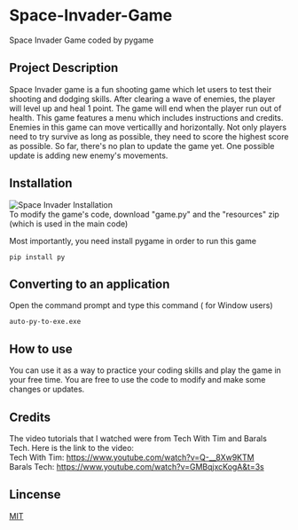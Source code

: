 # Space-Invader-Game
Space Invader Game coded by pygame


## Project Description
Space Invader game is a fun shooting game which let users to test their shooting and dodging skills. After clearing a wave of enemies, the player will level up and heal 1 point. The game will end when the player run out of health. This game features a menu which includes instructions and credits. Enemies in this game can move verticallly and horizontally. Not only players need to try survive as long as possible, they need to score the highest score as possible. So far, there's no plan to update the game yet. One possible update is adding new enemy's movements. 


## Installation
![Space Invader Installation](https://user-images.githubusercontent.com/91571123/184936993-fdf6ecbd-1eff-4e75-b0c5-1d9ca5d56bb3.png) <br/>
To modify the game's code, download "game.py" and the "resources" zip (which is used in the main code) 

Most importantly, you need install pygame in order to run this game
```
pip install py
```

## Converting to an application 
Open the command prompt and type this command ( for Window users)
```
auto-py-to-exe.exe
```

## How to use 
You can use it as a way to practice your coding skills and play the game in your free time. You are free to use the code to modify and make some changes or updates.

## Credits 
The video tutorials that I watched were from Tech With Tim and Barals Tech. Here is the link to the video: <br/>
Tech With Tim: https://www.youtube.com/watch?v=Q-__8Xw9KTM <br/>
Barals Tech: https://www.youtube.com/watch?v=GMBqjxcKogA&t=3s <br/>

## Lincense
[MIT](https://choosealicense.com/licenses/mit/)
